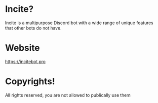 # Incite?
Incite is a multipurpose Discord bot with a wide range of unique features that other bots do not have.

# Website
https://incitebot.pro

# Copyrights!
All rights reserved, you are not allowed to publically use them
